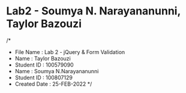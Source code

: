 # Lab2 - Soumya N. Narayananunni, Taylor Bazouzi

/\*

- File Name : Lab 2 - jQuery & Form Validation
- Name : Taylor Bazouzi
- Student ID : 100579090
- Name : Soumya N.Narayananunni
- Student ID : 100807129
- Created Date : 25-FEB-2022
  \*/
